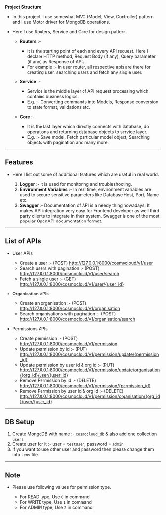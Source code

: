 **Project Structure**

- In this project, I use somewhat MVC (Model, View, Controller) pattern and I use Motor driver for MongoDB operations.
- Here I use Routers, Service and Core for design pattern.

  - **Routers** :- 
    - It is the starting point of each and every API request. Here I declare HTTP method, Request Body (if any), Query parameter (if any) as Response of APIs.
    - For example :-  In user router, all respective apis are there for creating user, searching users and fetch any single user.
    
  - **Service** :-

    - Service is the middle layer of API request processing which contains business logics.
    - E.g. :-  Converting commands into Models, Response conversion to state format, validations etc.  
  
  - **Core** :-
    
    - It is the last layer which directly connects with database, do operations and returning database objects to service layer.
    - E.g. :-  Save model, Fetch particular model object, Searching objects with pagination and many more.
   


---

## Features

- Here I list out some of additional features which are useful in real world.

  1. **Logger** :- It is used for monitoring and troubleshooting.
  2. **Environment Variables** :- In real time, environment variables are used to secure sensitive parameters like Database Host, Port, Name etc.
  3. **Swagger** :- Documentation of API is a needy thing nowadays. It makes API integration very easy for Frontend developer as well third party clients to integrate in their system. Swagger is one of the most popular OpenAPI documentation format.

---

## List of APIs

- User APIs
  
  - Create a user :-  (POST) http://127.0.0.1:8000/cosmocloud/v1/user
  - Search users with pagination :-  (POST)  http://127.0.0.1:8000/cosmocloud/v1/user/search
  - Fetch a single user :-  (GET) http://127.0.0.1:8000/cosmocloud/v1/user/{user_id}

- Organisation APIs

  - Create an organisation :- (POST) http://127.0.0.1:8000/cosmocloud/v1/organisation
  - Search organisations with pagination :-  (POST) http://127.0.0.1:8000/cosmocloud/v1/organisation/search

- Permissions APIs

  - Create permission :-  (POST) http://127.0.0.1:8000/cosmocloud/v1/permission
  - Update permission by id :- (PUT) http://127.0.0.1:8000/cosmocloud/v1/permission/update/{permission_id}
  - Update permission by user id & org id :- (PUT) http://127.0.0.1:8000/cosmocloud/v1/permission/update/organisation/{org_id}/user/{user_id}
  - Remove Permission by id :- (DELETE) http://127.0.0.1:8000/cosmocloud/v1/permission/{permission_id}
  - Remove Permission by user id & org id :- (DELETE) http://127.0.0.1:8000/cosmocloud/v1/permission/organisation/{org_id}/user/{user_id}

---

## DB Setup

1. Create MongoDB with name :- ``cosmocloud_db`` & also add one collection ``users``
2. Create user for it :- user = ``testUser``, password = ``admin``
3. If you want to use other user and password then please change them into ``.env`` file.


---

## Note

- Please use following values for permission type.
    
  - For READ type, Use ``0`` in command
  - For WRITE type, Use ``1`` in command
  - For ADMIN type, Use ``2`` in command